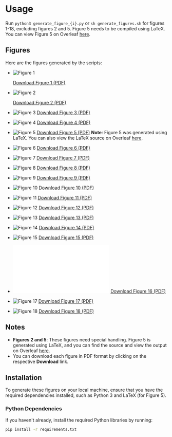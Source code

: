 # Usage

Run `python3 generate_figure_{i}.py` or `sh generate_figures.sh` for figures 1-18, excluding figures 2 and 5. Figure 5 needs to be compiled using LaTeX. You can view Figure 5 on Overleaf [here](https://www.overleaf.com/read/qgkdndnqrgjm#9e5243).

## Figures

Here are the figures generated by the scripts:

- ![Figure 1](figures/figure_1.png)

  [Download Figure 1 (PDF)](figures/figure_1.pdf)
- ![Figure 2](figures/figure_2.png)

  [Download Figure 2 (PDF)](figures/figure_2.pdf)
- ![Figure 3](figures/figure_3.png)
  [Download Figure 3 (PDF)](figures/figure_3.pdf)
- ![Figure 4](figures/figure_4.png)
  [Download Figure 4 (PDF)](figures/figure_4.pdf)
- ![Figure 5](figures/figure_5.png)
  [Download Figure 5 (PDF)](figures/figure_5.pdf)
  **Note**: Figure 5 was generated using LaTeX. You can also view the LaTeX source on Overleaf [here](https://www.overleaf.com/read/qgkdndnqrgjm#9e5243).
- ![Figure 6](figures/figure_6.png)
  [Download Figure 6 (PDF)](figures/figure_6.pdf)
- ![Figure 7](figures/figure_7.png)
  [Download Figure 7 (PDF)](figures/figure_7.pdf)
- ![Figure 8](figures/figure_8.png)
  [Download Figure 8 (PDF)](figures/figure_8.pdf)
- ![Figure 9](figures/figure_9.png)
  [Download Figure 9 (PDF)](figures/figure_9.pdf)
- ![Figure 10](figures/figure_10.png)
  [Download Figure 10 (PDF)](figures/figure_10.pdf)
- ![Figure 11](figures/figure_11.png)
  [Download Figure 11 (PDF)](figures/figure_11.pdf)
- ![Figure 12](figures/figure_12.png)
  [Download Figure 12 (PDF)](figures/figure_12.pdf)
- ![Figure 13](figures/figure_13.png)
  [Download Figure 13 (PDF)](figures/figure_13.pdf)
- ![Figure 14](figures/figure_14.png)
  [Download Figure 14 (PDF)](figures/figure_14.pdf)
- ![Figure 15](figures/figure_15.png)
  [Download Figure 15 (PDF)](figures/figure_15.pdf)
- ![Figure 16](figures/figure_16.pdf)
  [Download Figure 16 (PDF)](figures/figure_16.pdf)
- ![Figure 17](figures/figure_17.png)
  [Download Figure 17 (PDF)](figures/figure_17.pdf)
- ![Figure 18](figures/figure_18.png)
  [Download Figure 18 (PDF)](figures/figure_18.pdf)

## Notes
- **Figures 2 and 5**: These figures need special handling. Figure 5 is generated using LaTeX, and you can find the source and view the output on Overleaf [here](https://www.overleaf.com/read/qgkdndnqrgjm#9e5243).
- You can download each figure in PDF format by clicking on the respective **Download** link.

## Installation

To generate these figures on your local machine, ensure that you have the required dependencies installed, such as Python 3 and LaTeX (for Figure 5).

### Python Dependencies
If you haven't already, install the required Python libraries by running:

```bash
pip install -r requirements.txt
```
